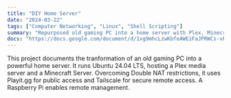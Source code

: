```yaml
---
title: "DIY Home Server"
date: "2024-03-22"
tags: ["Computer Networking", "Linux", "Shell Scripting"]
summary: "Repurposed old gaming PC into a home server with Plex, Minecraft, Tailscale for secure access, and a Raspberry Pi for remote access."
docs: "https://docs.google.com/document/d/1xg9mhcLzwKbfeAWEiFaJPRWCs-vPFomKNE2vJUJYcnI/edit?tab=t.0#heading=h.avly6dtkvsp1"
---
```


This project documents the tranformation of an old gaming PC into a powerful home server. It runs Ubuntu 24.04 LTS, hosting a Plex media server and a Minecraft Server. Overcoming Double NAT restrictions, it uses Playit.gg for public access and Tailscale for secure remote access. A Raspberry Pi enables remote management.